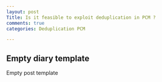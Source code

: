 ```yaml
---
layout: post
Title: Is it feasible to exploit deduplication in PCM ?
comments: true
categories: Deduplication PCM

---
```


## Empty diary template

Empty post template